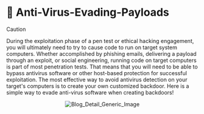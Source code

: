 # :triangular_flag_on_post: Anti-Virus-Evading-Payloads

> [!CAUTION]
> During the exploitation phase of a pen test or ethical hacking engagement, you will ultimately need to try to cause code to run on target system computers. Whether accomplished by phishing emails, delivering a payload through an exploit, or social engineering, running code on target computers is part of most penetration tests. That means that you will need to be able to bypass antivirus software or other host-based protection for successful exploitation. The most effective way to avoid antivirus detection on your target's computers is to create your own customized backdoor. Here is a simple way to evade anti-virus software when creating backdoors!

<div align="center">
  <img src="https://user-images.githubusercontent.com/72598486/150626168-579a22d1-efe0-4a79-8291-9b39b835055a.jpg" alt="Blog_Detail_Generic_Image">
</div>
